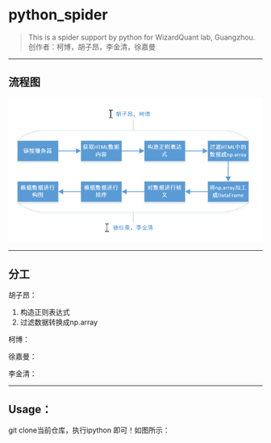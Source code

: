 # python_spider
> This is a spider support by python for WizardQuant lab, Guangzhou.
> 创作者：柯博，胡子昂，李金清，徐嘉曼
---
## 流程图
![ERROR](photo/1.jpg)

---
## 分工
胡子昂：
 1. 构造正则表达式
 2. 过滤数据转换成np.array

柯博：

徐嘉曼：

李金清：

---

## Usage：
git clone当前仓库，执行ipython 即可！如图所示：